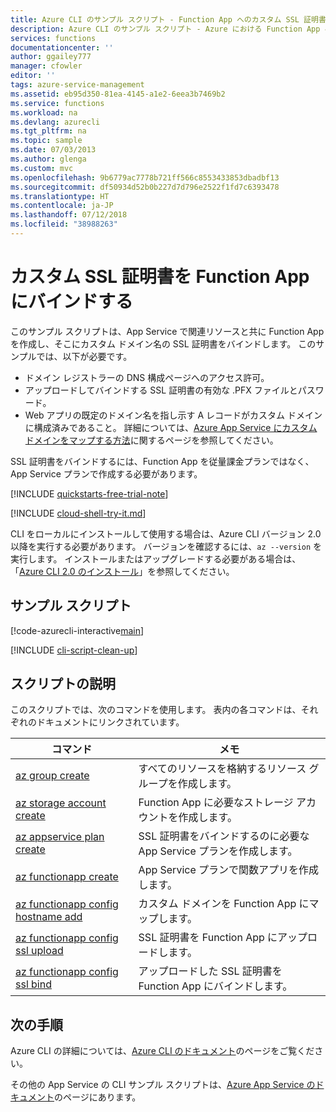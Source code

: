 ```yaml
---
title: Azure CLI のサンプル スクリプト - Function App へのカスタム SSL 証明書のバインド | Microsoft Docs
description: Azure CLI のサンプル スクリプト - Azure における Function App へのカスタム SSL 証明書のバインド
services: functions
documentationcenter: ''
author: ggailey777
manager: cfowler
editor: ''
tags: azure-service-management
ms.assetid: eb95d350-81ea-4145-a1e2-6eea3b7469b2
ms.service: functions
ms.workload: na
ms.devlang: azurecli
ms.tgt_pltfrm: na
ms.topic: sample
ms.date: 07/03/2013
ms.author: glenga
ms.custom: mvc
ms.openlocfilehash: 9b6779ac7778b721ff566c8553433853dbadbf13
ms.sourcegitcommit: df50934d52b0b227d7d796e2522f1fd7c6393478
ms.translationtype: HT
ms.contentlocale: ja-JP
ms.lasthandoff: 07/12/2018
ms.locfileid: "38988263"
---
```

# <a name="bind-a-custom-ssl-certificate-to-a-function-app"></a>カスタム SSL 証明書を Function App にバインドする

このサンプル スクリプトは、App Service で関連リソースと共に Function App を作成し、そこにカスタム ドメイン名の SSL 証明書をバインドします。 このサンプルでは、以下が必要です。

* ドメイン レジストラーの DNS 構成ページへのアクセス許可。
* アップロードしてバインドする SSL 証明書の有効な .PFX ファイルとパスワード。
* Web アプリの既定のドメイン名を指し示す A レコードがカスタム ドメインに構成済みであること。 詳細については、[Azure App Service にカスタム ドメインをマップする方法](https://aka.ms/appservicecustomdns)に関するページを参照してください。

SSL 証明書をバインドするには、Function App を従量課金プランではなく、App Service プランで作成する必要があります。

[!INCLUDE [quickstarts-free-trial-note](../../../includes/quickstarts-free-trial-note.md)]

[!INCLUDE [cloud-shell-try-it.md](../../../includes/cloud-shell-try-it.md)]

CLI をローカルにインストールして使用する場合は、Azure CLI バージョン 2.0 以降を実行する必要があります。 バージョンを確認するには、`az --version` を実行します。 インストールまたはアップグレードする必要がある場合は、「[Azure CLI 2.0 のインストール]( /cli/azure/install-azure-cli)」を参照してください。 

## <a name="sample-script"></a>サンプル スクリプト

[!code-azurecli-interactive[main](../../../cli_scripts/azure-functions/configure-ssl-certificate/configure-ssl-certificate.sh?highlight=3-5 "Bind a custom SSL certificate to a web app")]

[!INCLUDE [cli-script-clean-up](../../../includes/cli-script-clean-up.md)]

## <a name="script-explanation"></a>スクリプトの説明

このスクリプトでは、次のコマンドを使用します。 表内の各コマンドは、それぞれのドキュメントにリンクされています。

| コマンド | メモ |
|---|---|
| [az group create](https://docs.microsoft.com/cli/azure/group#az-group-create) | すべてのリソースを格納するリソース グループを作成します。 |
| [az storage account create](https://docs.microsoft.com/cli/azure/storage/account#az-storage-account-create) | Function App に必要なストレージ アカウントを作成します。 |
| [az appservice plan create](https://docs.microsoft.com/cli/azure/appservice/plan#az-appservice-plan-create) | SSL 証明書をバインドするのに必要な App Service プランを作成します。 |
| [az functionapp create](https://docs.microsoft.com/cli/azure/functionapp#az-functionapp-create) | App Service プランで関数アプリを作成します。 |
| [az functionapp config hostname add](https://docs.microsoft.com/cli/azure/functionapp/config/hostname#az-functionapp-config-hostname-add) | カスタム ドメインを Function App にマップします。 |
| [az functionapp config ssl upload](https://docs.microsoft.com/cli/azure/functionapp/config/ssl#az-functionapp-config-ssl-upload) | SSL 証明書を Function App にアップロードします。 |
| [az functionapp config ssl bind](https://docs.microsoft.com/cli/azure/functionapp/config/ssl#az-functionapp-config-ssl-bind) | アップロードした SSL 証明書を Function App にバインドします。 |

## <a name="next-steps"></a>次の手順

Azure CLI の詳細については、[Azure CLI のドキュメント](https://docs.microsoft.com/cli/azure)のページをご覧ください。

その他の App Service の CLI サンプル スクリプトは、[Azure App Service のドキュメント](../functions-cli-samples.md)のページにあります。
